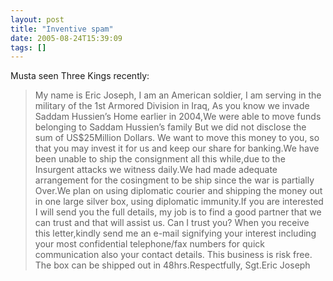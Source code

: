 ```yaml
---
layout: post
title: "Inventive spam"
date: 2005-08-24T15:39:09
tags: []
---
```


<p>Musta seen Three Kings recently:</p>

<blockquote>
<p>My name is Eric Joseph, I am an American soldier, I am serving in the military of the 1st Armored Division in Iraq, As you know we invade Saddam Hussien&#8217;s Home earlier in 2004,We were able to move funds belonging to Saddam Hussien&#8217;s family But we did not disclose the sum of US$25Million Dollars. We want to move this money to you, so that you may invest it for us and keep our share for banking.We have been unable to ship the consignment all this while,due to the Insurgent attacks we witness daily.We had made adequate arrangement for the cosingment to be ship since the war is partially Over.We plan on using diplomatic courier and shipping the money out in one large silver box, using diplomatic immunity.If you are interested I will send you the full details, my job is to find a good partner that we can trust and that will assist us. Can I trust you? When you receive this letter,kindly send me an e-mail signifying your interest including your most confidential telephone/fax numbers for quick  communication also your contact details. This business is risk free.  The box can be shipped out in 48hrs.Respectfully, Sgt.Eric Joseph</p>
</blockquote>

